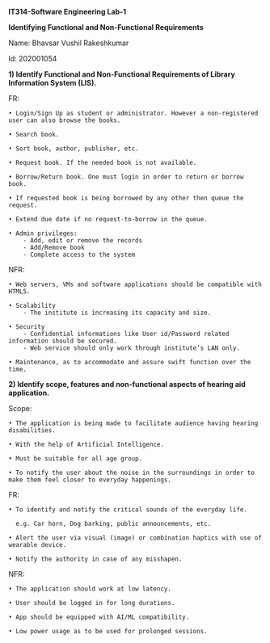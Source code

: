 **IT314-Software Engineering Lab-1**

**Identifying Functional and Non-Functional Requirements**

Name: Bhavsar Vushil Rakeshkumar

Id: 202001054



**1) Identify Functional and Non-Functional Requirements of Library Information System (LIS).**

FR:

    • Login/Sign Up as student or administrator. However a non-registered user can also browse the books. 
    
    • Search book.
    
    • Sort book, author, publisher, etc.
    
    • Request book. If the needed book is not available.
    
    • Borrow/Return book. One must login in order to return or borrow book.
    
    • If requested book is being borrowed by any other then queue the request.
    
    • Extend due date if no request-to-borrow in the queue.
    
    • Admin privileges:
	    - Add, edit or remove the records
	    - Add/Remove book
	    - Complete access to the system

NFR:

    • Web servers, VMs and software applications should be compatible with HTML5.
    
    • Scalability
	    - The institute is increasing its capacity and size.
	    
    • Security
	    - Confidential informations like User id/Password related information should be secured.
	    - Web service should only work through institute’s LAN only.
	    
    • Maintenance, as to accommodate and assure swift function over the time.


**2) Identify scope, features and non-functional aspects of hearing aid application.**

Scope:

    • The application is being made to facilitate audience having hearing disabilities.
    
    • With the help of Artificial Intelligence. 
    
    • Must be suitable for all age group.
    
    • To notify the user about the noise in the surroundings in order to make them feel closer to everyday happenings.
FR:

    • To identify and notify the critical sounds of the everyday life. 
    
      e.g. Car horn, Dog barking, public announcements, etc.
      
    • Alert the user via visual (image) or combination haptics with use of wearable device.
    
    • Notify the authority in case of any misshapen.

NFR:

    • The application should work at low latency.
    
    • User should be logged in for long durations.
    
    • App should be equipped with AI/ML compatibility.
    
    • Low power usage as to be used for prolonged sessions.
